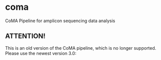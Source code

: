 # coma
CoMA Pipeline for amplicon sequencing data analysis

## ATTENTION!

This is an old version of the CoMA pipeline, which is no longer supported. Please use the newest version 3.0: 
